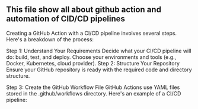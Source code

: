 ## This file show all about github action and automation of CID/CD pipelines ##

Creating a GitHub Action with a CI/CD pipeline involves several steps. Here's a breakdown of the process:

Step 1: Understand Your Requirements
Decide what your CI/CD pipeline will do: build, test, and deploy.
Choose your environments and tools (e.g., Docker, Kubernetes, cloud provider).
Step 2: Structure Your Repository
Ensure your GitHub repository is ready with the required code and directory structure.

Step 3: Create the GitHub Workflow File
GitHub Actions use YAML files stored in the .github/workflows directory. Here's an example of a CI/CD pipeline:
